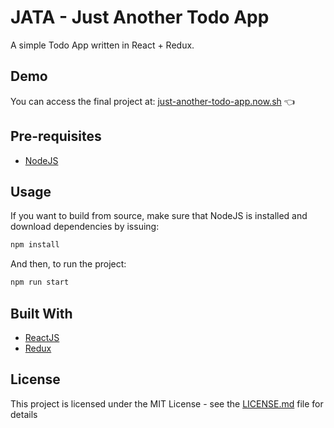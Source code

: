 # JATA - Just Another Todo App

A simple Todo App written in React + Redux.

## Demo

You can access the final project at: [just-another-todo-app.now.sh](https://just-another-todo-app.now.sh/) 👈

## Pre-requisites

* [NodeJS](https://nodejs.org)

## Usage

If you want to build from source, make sure that NodeJS is installed and download dependencies by issuing:

```bash
npm install
```

And then, to run the project:

```bash
npm run start
```

## Built With

* [ReactJS](https://reactjs.org)
* [Redux](https://redux.js.org/)

## License

This project is licensed under the MIT License - see the [LICENSE.md](LICENSE.md) file for details